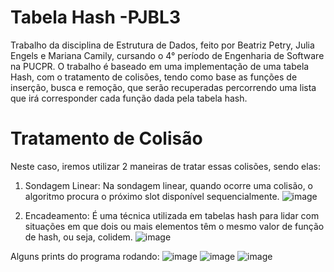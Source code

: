 # Tabela Hash -PJBL3
Trabalho da disciplina de Estrutura de Dados, feito por Beatriz Petry, Julia Engels e Mariana Camily, cursando o 4° período de Engenharia de Software na PUCPR. O trabalho é baseado em uma implementação de uma tabela Hash, com o tratamento de colisões, tendo como base as funções de inserção, busca e remoção, que serão recuperadas percorrendo uma lista que irá corresponder cada função dada pela tabela hash.

# Tratamento de Colisão
Neste caso, iremos utilizar 2 maneiras de tratar essas colisões, sendo elas: 
1. Sondagem Linear: Na sondagem linear, quando ocorre uma colisão, o algoritmo procura o próximo slot disponível sequencialmente.
  ![image](https://github.com/marianacamily/tabelaHashPJBL3/assets/132282038/1930d3a8-d07f-4177-aefa-a7cc72eaa70c)

2. Encadeamento: É uma técnica utilizada em tabelas hash para lidar com situações em que dois ou mais elementos têm o mesmo valor de função de hash, ou seja, colidem.
  ![image](https://github.com/marianacamily/tabelaHashPJBL3/assets/132282038/3cdb4cfc-dfcd-4a63-973c-cd2b830a4240)

Alguns prints do programa rodando:
![image](https://github.com/marianacamily/tabelaHashPJBL3/assets/132282038/197248c7-0ddc-45f9-938f-dfab02379463)
![image](https://github.com/marianacamily/tabelaHashPJBL3/assets/132282038/828abe41-1229-4fec-ad6b-da2c227bb43f)
![image](https://github.com/marianacamily/tabelaHashPJBL3/assets/132282038/9d03a3bb-1025-4228-bbfd-e5a360fb11aa)



